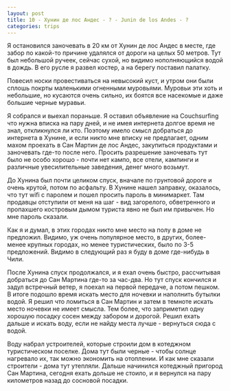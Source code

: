 ```yaml
---
layout: post
title: 10 - Хунин де лос Андес - ? - Junin de los Andes - ?
categories: trips
---
```


Я остановился заночевать в 20 км от Хунин де лос Андес в месте, где забор по какой-то причине удалялся от дороги на целых 50 метров. Тут  был небольшой ручеек, сейчас сухой, но видимо нополняющийся водой в дождь. В его русле я развел костер, а на берегу поставил палатку. 

Повесил носки провестиваться на невысокий куст, и утром они были сплошь покрты маленькими огненными муровьями. Муровьи эти хоть и небольшие, но кусаются очень сильно, их боятся все насекомые и даже большие черные муравьи.

Я собрался и выехал пораньше. Я оставил объявление на Couchsurfing что нужна вписка на пару дней, и не имея интернета долгое время не знал, откликнулся ли кто. Поэтому имело смысл добраться до интернета в Хунине, и если никто мне вписку не предлагает, одним махом проехать в Сан Мартин де лос Андес, закупиться продуктами и заночевать где-то после него. Просить разрешение заночевать тут было не особо хорошо - почти нет кампо, все отели, кампинги и различные увесилительные заведения, денег много возьмут. 

До Хунина был почти целиком спуск, вначале по грунтовой дороге и очень крутой, потом по асфальту. В Хунине нашел заправку, оказалось, что тут wifi с паролем и пошел просить пароль в минимаркет. Там продавцы отступили от меня на шаг - вид загорелого, обветренного и пропахшего костровым дымом туриста явно не был им привычен. Но мне пароль сказали. 

Как я и думал, в этих городах никто мне место на полу в доме не предложил. Видимо, уж очень популярное место, в других, более-менее крупных городах, но менее туристических, было по 3-5 предложений. Видимо в следующий раз я буду в доме где-нибудь в Чили. 

После Хунина спуск продолжался, и я ехал очень быстро, рассчитывая добраться до Сан Мартина где-то за час-два. Но тут спуск кончился и задул встречный ветер, я поехал на первой передаче, а потом пешком. В итоге подошло время искать место для ночевки и наполнить бутылки водой. Я решил что ломиться в Сан Мартин и затем в темноте искать место ночевки не имеет смысла. Тем более, что заприметил одну хорошую посадку сосен между забором и дорогой. Решил ехать дальше и искать воду, если не найду места лучше - вернуться сюда с водой. 

Воду набрал  устроителей, которые строили дом в котеджном туристическом поселке. Дома тут были черные - чтобы солнце нагревало их, так можно экономить на отоплении. И как мне сказали строители - дома тут утепляли. Дальше начинился котеджный пригород Сан Мартина, сегодня ехать дольше не стоило, и я вернулся на пару километров назад до сосновой посадки. 